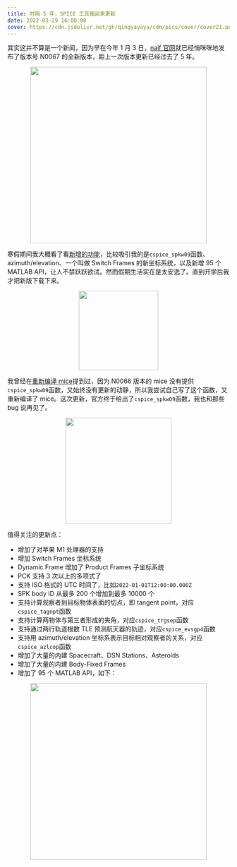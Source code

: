 ```yaml
---
title: 时隔 5 年，SPICE 工具箱迎来更新
date: 2022-03-29 16:00:00
cover: https://cdn.jsdelivr.net/gh/qingyayaya/cdn/pics/cover/cover21.png
---
```


其实这并不算是一个新闻，因为早在今年 1 月 3 日，[naif 官网](https://naif.jpl.nasa.gov/pub/naif/)就已经悄咪咪地发布了版本号 N0067 的全新版本，距上一次版本更新已经过去了 5 年。

<div style="text-align:center;"><img src="https://cdn.jsdelivr.net/gh/qingyayaya/cdn/pics/post21/N0067.jpg" width="400"/></div>

寒假期间我大概看了看[新增的功能](https://naif.jpl.nasa.gov/pub/naif/toolkit_docs/MATLAB/info/whatsnew.html#Version%2067%20---%20January%202022)，比较吸引我的是`cspice_spkw09`函数、azimuth/elevation、一个叫做 Switch Frames 的新坐标系统，以及新增 95 个 MATLAB API，让人不禁跃跃欲试。然而假期生活实在是太安逸了。直到开学后我才把新版下载下来。

<div style="text-align:center;"><img src="https://cdn.jsdelivr.net/gh/qingyayaya/cdn/pics/post21/dog.gif" width="180"/></div>

我曾经在[重新编译 mice](https://qingyayaya.github.io/post/%E9%87%8D%E6%96%B0%E7%BC%96%E8%AF%91%20mice)提到过，因为 N0066 版本的 mice 没有提供`cspice_spkw09`函数，又始终没有更新的动静，所以我尝试自己写了这个函数，又重新编译了 mice。这次更新，官方终于给出了`cspice_spkw09`函数，我也和那些 bug 说再见了。

<div style="text-align:center;"><img src="https://cdn.jsdelivr.net/gh/qingyayaya/cdn/pics/post21/mycode.jpg" width="240"/></div>

值得关注的更新点：

- 增加了对苹果 M1 处理器的支持
- 增加 Switch Frames 坐标系统
- Dynamic Frame 增加了 Product Frames 子坐标系统
- PCK 支持 3 次以上的多项式了
- 支持 ISO 格式的 UTC 时间了，比如`2022-01-01T12:00:00.000Z`
- SPK body ID 从最多 200 个增加到最多 10000 个
- 支持计算观察者到目标物体表面的切点，即 tangent point，对应`cspice_tagnpt`函数
- 支持计算两物体与第三者形成的夹角，对应`cspice_trgsep`函数
- 支持通过两行轨道根数 TLE 预测航天器的轨迹，对应`cspice_evsgp4`函数
- 支持用 azimuth/elevation 坐标系表示目标相对观察者的关系，对应`cspice_azlcop`函数
- 增加了大量的内建 Spacecraft、DSN Stations、Asteroids
- 增加了大量的内建 Body-Fixed Frames
- 增加了 95 个 MATLAB API，如下：

<div style="text-align:center;"><img src="https://cdn.jsdelivr.net/gh/qingyayaya/cdn/pics/post21/newAPI.png" width="400"/></div>